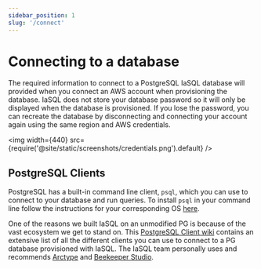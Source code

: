 ```yaml
---
sidebar_position: 1
slug: '/connect'
---
```


# Connecting to a database

The required information to connect to a PostgreSQL IaSQL database will provided when you connect an AWS account when provisioning the database. IaSQL does not store your database password so it will only be displayed when the database is provisioned. If you lose the password, you can recreate the database by disconnecting and connecting your account again using the same region and AWS credentials.

<img width={440} src={require('@site/static/screenshots/credentials.png').default} />

## PostgreSQL Clients

PostgreSQL has a built-in command line client, `psql`, which you can use to connect to your database and run queries. To install `psql` in your command line follow the instructions for your corresponding OS [here](https://www.postgresql.org/download/).

One of the reasons we built IaSQL on an unmodified PG is because of the vast ecosystem we get to stand on. This [PostgreSQL Client wiki](https://wiki.postgresql.org/wiki/PostgreSQL_Clients) contains an extensive list of all the different clients you can use to connect to a PG database provisioned with IaSQL. The IaSQL team personally uses and recommends [Arctype](https://arctype.com) and [Beekeeper Studio](https://www.beekeeperstudio.io).